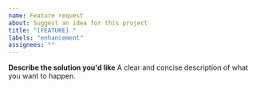 ```yaml
---
name: Feature request
about: Suggest an idea for this project
title: "[FEATURE] "
labels: "enhancement"
assignees: ""
---
```


**Describe the solution you'd like**
A clear and concise description of what you want to happen.
